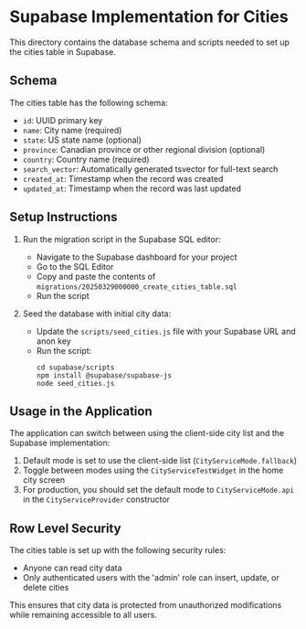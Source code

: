# Supabase Implementation for Cities

This directory contains the database schema and scripts needed to set up the cities table in Supabase.

## Schema

The cities table has the following schema:

- `id`: UUID primary key
- `name`: City name (required)
- `state`: US state name (optional)
- `province`: Canadian province or other regional division (optional)
- `country`: Country name (required)
- `search_vector`: Automatically generated tsvector for full-text search
- `created_at`: Timestamp when the record was created
- `updated_at`: Timestamp when the record was last updated

## Setup Instructions

1. Run the migration script in the Supabase SQL editor:
   - Navigate to the Supabase dashboard for your project
   - Go to the SQL Editor
   - Copy and paste the contents of `migrations/20250329000000_create_cities_table.sql`
   - Run the script

2. Seed the database with initial city data:
   - Update the `scripts/seed_cities.js` file with your Supabase URL and anon key
   - Run the script:
     ```
     cd supabase/scripts
     npm install @supabase/supabase-js
     node seed_cities.js
     ```

## Usage in the Application

The application can switch between using the client-side city list and the Supabase implementation:

1. Default mode is set to use the client-side list (`CityServiceMode.fallback`)
2. Toggle between modes using the `CityServiceTestWidget` in the home city screen
3. For production, you should set the default mode to `CityServiceMode.api` in the `CityServiceProvider` constructor

## Row Level Security

The cities table is set up with the following security rules:

- Anyone can read city data
- Only authenticated users with the 'admin' role can insert, update, or delete cities

This ensures that city data is protected from unauthorized modifications while remaining accessible to all users.
